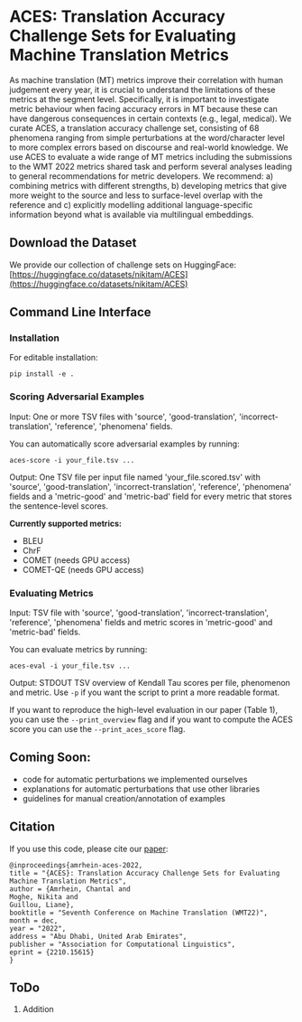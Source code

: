 # ACES: Translation Accuracy Challenge Sets for Evaluating Machine Translation Metrics

As machine translation (MT) metrics improve their correlation with human judgement every year, it is crucial to understand the limitations of these metrics at the segment level. Specifically, it is important to investigate metric behaviour when facing accuracy errors in MT because these can have dangerous consequences in certain contexts (e.g., legal, medical). We curate ACES, a translation accuracy challenge set, consisting of 68 phenomena ranging from simple perturbations at the word/character level to more complex errors based on discourse and real-world knowledge.
We use ACES to evaluate a wide range of MT metrics including the submissions to the WMT 2022 metrics shared task and perform several analyses leading to general recommendations for metric developers. We recommend: a) combining metrics with different strengths, b) developing metrics that give more weight to the source and less to surface-level overlap with the reference and c) explicitly modelling additional language-specific information beyond what is available via multilingual embeddings.

## Download the Dataset

We provide our collection of challenge sets on HuggingFace: [https://huggingface.co/datasets/nikitam/ACES](https://huggingface.co/datasets/nikitam/ACES)

## Command Line Interface

### Installation

For editable installation:

    pip install -e .

### Scoring Adversarial Examples

Input: One or more TSV files with 'source', 'good-translation', 'incorrect-translation', 'reference', 'phenomena' fields.

You can automatically score adversarial examples by running:

    aces-score -i your_file.tsv ...

Output: One TSV file per input file named 'your_file.scored.tsv' with 'source', 'good-translation', 'incorrect-translation', 'reference', 'phenomena' fields and a 'metric-good' and 'metric-bad' field for every metric that stores the sentence-level scores.

**Currently supported metrics:**

- BLEU
- ChrF
- COMET (needs GPU access)
- COMET-QE (needs GPU access)

### Evaluating Metrics

Input: TSV file with 'source', 'good-translation', 'incorrect-translation', 'reference', 'phenomena' fields and metric scores in 'metric-good' and 'metric-bad' fields.

You can evaluate metrics by running:

    aces-eval -i your_file.tsv ...

Output: STDOUT TSV overview of Kendall Tau scores per file, phenomenon and metric. Use `-p` if you want the script to print a more readable format.

If you want to reproduce the high-level evaluation in our paper (Table 1), you can use the `--print_overview` flag and if you want to compute the ACES score you can use the `--print_aces_score` flag.

## Coming Soon:

- code for automatic perturbations we implemented ourselves
- explanations for automatic perturbations that use other libraries
- guidelines for manual creation/annotation of examples

## Citation

If you use this code, please cite our [paper](https://arxiv.org/pdf/2210.15615.pdf):

    @inproceedings{amrhein-aces-2022,
    title = "{ACES}: Translation Accuracy Challenge Sets for Evaluating Machine Translation Metrics",
    author = {Amrhein, Chantal and
    Moghe, Nikita and
    Guillou, Liane},
    booktitle = "Seventh Conference on Machine Translation (WMT22)",
    month = dec,
    year = "2022",
    address = "Abu Dhabi, United Arab Emirates",
    publisher = "Association for Computational Linguistics",
    eprint = {2210.15615}
    }

## ToDo

1. Addition
